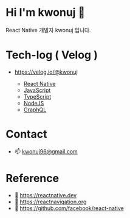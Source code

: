 
# Hi I'm kwonuj 👋
React Native 개발자 kwonuj 입니다.

# Tech-log ( Velog )
- https://velog.io/@kwonuj

  - [React Native](https://velog.io/@kwonuj/series/React-Native)
  - [JavaScript](https://velog.io/@kwonuj/series/JavaScript)
  - [TypeScript](https://velog.io/@kwonuj/series/TypeScript)
  - [NodeJS](https://velog.io/@kwonuj/series/NodeJS)
  - [GraphQL](https://velog.io/@kwonuj/series/GraphQL)

# Contact
- 📫 kwonuj96@gmail.com

# Reference
- 📌 https://reactnative.dev
- 📌 https://reactnavigation.org
- 📌 https://github.com/facebook/react-native
